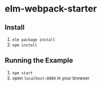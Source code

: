 # elm-webpack-starter

## Install
1. `elm package install`
2. `npm install`

## Running the Example
1. `npm start`
2. open `localhost:8080` in your browser